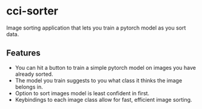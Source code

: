 # cci-sorter
Image sorting application that lets you train a pytorch model as you sort data.

## Features
- You can hit a button to train a simple pytorch model on images you have already sorted.
- The model you train suggests to you what class it thinks the image belongs in.
- Option to sort images model is least confident in first.
- Keybindings to each image class allow for fast, efficient image sorting.
